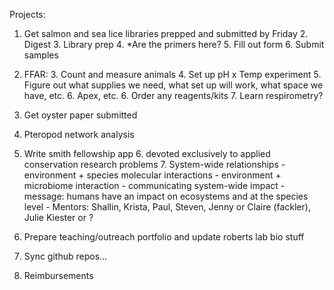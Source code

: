 Projects:

1. Get salmon and sea lice libraries prepped and submitted by Friday
	2. Digest
	3. Library prep
	4. *Are the primers here?
	5. Fill out form
	6. Submit samples

2. FFAR: 
	3. Count and measure animals
	4. Set up pH x Temp experiment
		5. Figure out what supplies we need, what set up will work, what space we have, etc.
		6. Apex, etc.
		6. Order any reagents/kits
		7. Learn respirometry?	

		
3. Get oyster paper submitted

4. Pteropod network analysis

5. Write smith fellowship app
	6. devoted exclusively to applied conservation research problems
	7. System-wide relationships 
		- environment + species molecular interactions
		- environment + microbiome interaction
		- communicating system-wide impact
			- message: humans have an impact on ecosystems and at the species level
		- Mentors: Shallin, Krista, Paul, Steven, Jenny or Claire (fackler), Julie Kiester or ?  

6. Prepare teaching/outreach portfolio and update roberts lab bio stuff
7. Sync github repos...
8. Reimbursements
	